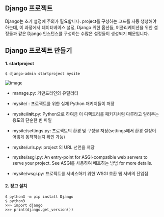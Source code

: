 ## Django 프로젝트

Django는 초기 설정에 주의가 필요합니다. project를 구성하는 코드를 자동 생성해야 하는데, 이 과정에서 데이터베이스 설정, Django 위한 옵션들, 어플리케이션을 위한 설정들과 같은 Django 인스턴스를 구성하는 수많은 설정들이 생성되기 때문입니다.


## Django 프로젝트 만들기

#### 1. startproject

```
$ django-admin startproject mysite
```

![image](https://user-images.githubusercontent.com/56064985/148037481-817adf43-67a8-4bd1-9559-779571978d97.png)


* manage.py: 커맨드라인의 유틸리티

* mysite/ : 프로젝트를 위한 실제 Python 패키지들이 저장

* mysite/__init__.py: Python으로 하여금 이 디렉토리를 패키지처럼 다루라고 알려주는 용도의 단순한 빈 파일 

* mysite/settings.py: 프로젝트의 환경 및 구성을 저장(settings에서 환경 설정이 어떻게 동작하는지 확인 가능)

* mysite/urls.py: project 의 URL 선언을 저장

* mysite/asgi.py: An entry-point for ASGI-compatible web servers to serve your project. See ASGI를 사용하여 배포하는 방법 for more details.

* mysite/wsgi.py: 프로젝트를 서비스하기 위한 WSGI 호환 웹 서버의 진입점


#### 2. 장고 설치

```
$ python3 -m pip install Django
$ python3
>>> import django
>>> print(django.get_version())
```
